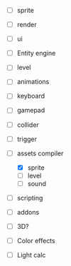 - [ ] sprite
- [ ] render
- [ ] ui
- [ ] Entity engine
- [ ] level
- [ ] animations
- [ ] keyboard
- [ ] gamepad
- [ ] collider
- [ ] trigger
- [ ] assets compiler
    - [x] sprite
    - [ ] level
    - [ ] sound
- [ ] scripting
- [ ] addons
- [ ] 3D?
- [ ] Color effects
- [ ] Light calc

